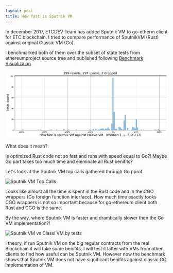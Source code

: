 ```yaml
---
layout: post
title: How fast is Sputnik VM
---
```


In december 2017, ETCDEV Team has added Sputnik VM to go-etherm client for ETC blockchain. 
I tried to compare performance of SputnikVM (Rust) against original Classic VM (Go). 

I benchmarked both of them over the subset of state tests from ethereumproject source tree and published following 
[Benchmark Visualizaion](https://github.com/sudachen/playground/blob/master/benchmarks/vm/README.md)

![Sputnk VM vs Classic VM](https://raw.githubusercontent.com/sudachen/playground/master/benchmarks/vm/_img/output_0_1.png)

What does it mean?

<!--more-->

Is optimized Rust code not so fast and runs with speed equal to Go?! Maybe Go part takes too much time and eleminate all Rust benifits?

Let's look at the Sputnik VM top calls gathered through Go pprof. 

![Sputnik VM Top Calls]({{site.baseurl}}/assets/posts/2018-02-18/sputnik_top_calls.png)

Looks like almost all the time is spent in the Rust code and in the CGO wrappers (Go foreign function interface). 
How much time exactly tooks CGO wrappers is not so important because for go-ethereum client both Rust and CGO is the same.

By the way, where Sputnik VM is faster and dramtically slower then the Go VM implementation?!

![Sputnik VM vs Classi VM by tests]({{site.baseurl}}/assets/posts/2018-02-18/sputnik_fast_slow.png)

I theory, if run Sputnik VM on the big regular contracts from the real Blockchain it will take some benifits. 
I will test it latter with VMs from other clients to find how useful can be Sputnik VM. 
However now the benchmark shows that Sputnik VM does not have significant benifits against classic GO implementation of VM.


